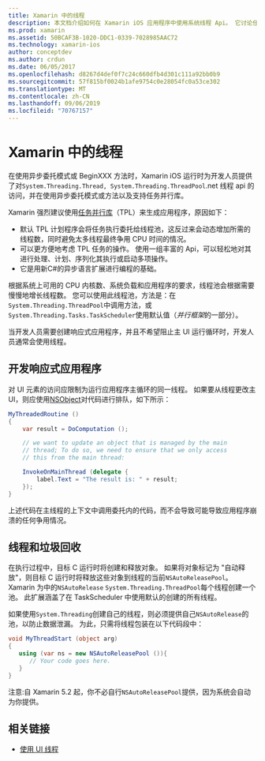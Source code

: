 ```yaml
---
title: Xamarin 中的线程
description: 本文档介绍如何在 Xamarin iOS 应用程序中使用系统线程 Api。 它讨论任务并行库、构建响应式应用程序和垃圾回收。
ms.prod: xamarin
ms.assetid: 50BCAF3B-1020-DDC1-0339-7028985AAC72
ms.technology: xamarin-ios
author: conceptdev
ms.author: crdun
ms.date: 06/05/2017
ms.openlocfilehash: d8267d4def0f7c24c660dfb4d301c111a92bb0b9
ms.sourcegitcommit: 57f815bf0024b1afe9754c0e28054fc0a53ce302
ms.translationtype: MT
ms.contentlocale: zh-CN
ms.lasthandoff: 09/06/2019
ms.locfileid: "70767157"
---
```

# <a name="threading-in-xamarinios"></a>Xamarin 中的线程

在使用异步委托模式或 BeginXXX 方法时，Xamarin iOS 运行时为开发人员提供了对`System.Threading.Thread, System.Threading.ThreadPool`.net 线程 api 的访问，并在使用异步委托模式或方法以及支持任务并行库。

Xamarin 强烈建议使用[任务并行库](https://msdn.microsoft.com/library/dd460717.aspx)（TPL）来生成应用程序，原因如下：
- 默认 TPL 计划程序会将任务执行委托给线程池，这反过来会动态增加所需的线程数，同时避免太多线程最终争用 CPU 时间的情况。 
- 可以更方便地考虑 TPL 任务的操作。 使用一组丰富的 Api，可以轻松地对其进行处理、计划、序列化其执行或启动多项操作。 
- 它是用新C#的异步语言扩展进行编程的基础。 

根据系统上可用的 CPU 内核数、系统负载和应用程序的要求，线程池会根据需要慢慢地增长线程数。 您可以使用此线程池，方法是：在`System.Threading.ThreadPool`中调用方法，或`System.Threading.Tasks.TaskScheduler`使用默认值（*并行框架*的一部分）。

当开发人员需要创建响应式应用程序，并且不希望阻止主 UI 运行循环时，开发人员通常会使用线程。

 <a name="Developing_Responsive_Applications" />

## <a name="developing-responsive-applications"></a>开发响应式应用程序

对 UI 元素的访问应限制为运行应用程序主循环的同一线程。 如果要从线程更改主 UI，则应使用[NSObject](xref:Foundation.NSObject)对代码进行排队，如下所示：

```csharp
MyThreadedRoutine ()  
{  
    var result = DoComputation ();  

    // we want to update an object that is managed by the main
    // thread; To do so, we need to ensure that we only access
    // this from the main thread:

    InvokeOnMainThread (delegate {  
        label.Text = "The result is: " + result;  
    });
}
```

上述代码在主线程的上下文中调用委托内的代码，而不会导致可能导致应用程序崩溃的任何争用情况。

 <a name="Threading_and_Garbage_Collection" />

## <a name="threading-and-garbage-collection"></a>线程和垃圾回收

在执行过程中，目标 C 运行时将创建和释放对象。 如果将对象标记为 "自动释放"，则目标 C 运行时将释放这些对象到线程的当前`NSAutoReleasePool`。 Xamarin 为中的`NSAutoRelease` `System.Threading.ThreadPool`每个线程创建一个池。 此扩展涵盖了在 TaskScheduler 中使用默认的创建的所有线程。

如果使用`System.Threading`创建自己的线程，则必须提供自己`NSAutoRelease`的池，以防止数据泄漏。 为此，只需将线程包装在以下代码段中：

```csharp
void MyThreadStart (object arg)
{
   using (var ns = new NSAutoReleasePool ()){
      // Your code goes here.
   }
}
```

注意:自 Xamarin 5.2 起，你不必自行`NSAutoReleasePool`提供，因为系统会自动为你提供。

## <a name="related-links"></a>相关链接

- [使用 UI 线程](~/ios/user-interface/ios-ui/ui-thread.md)
